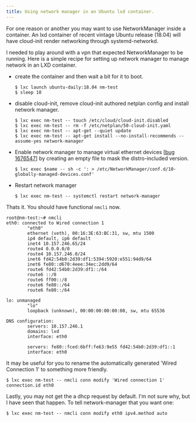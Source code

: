 ```yaml
---
title: Using network manager in an Ubuntu lxd container.
---
```

For one reason or another you may want to use NetworkManager inside a
container.  An lxd container of recent vintage Ubuntu release (18.04)
will have cloud-init render networking through systemd-networkd.

I needed to play around with a vpn that expected NetworkManager to be
running.  Here is a simple recipe for setting up network manager to
manage network in an LXD container.

 * create the container and then wait a bit for it to boot.

       $ lxc launch ubuntu-daily:18.04 nm-test
       $ sleep 10

 * disable cloud-init, remove cloud-init authored netplan config and install network manager.

       $ lxc exec nm-test -- touch /etc/cloud/cloud-init.disabled
       $ lxc exec nm-test -- rm -f /etc/netplan/50-cloud-init.yaml
       $ lxc exec nm-test -- apt-get --quiet update
       $ lxc exec nm-test -- apt-get install --no-install-recommends --assume-yes network-manager

 * Enable network manager to manage virtual ethernet devices \[[bug 1676547](https://bugs.launchpad.net/bugs/1676547)\] by creating an empty file to mask the distro-included version.

       $ lxc exec $name -- sh -c ': > /etc/NetworkManager/conf.d/10-globally-managed-devices.conf'

 * Restart network manager

       $ lxc exec nm-test -- systemctl restart network-manager


Thats it.  You should have functional `nmcli` now.

    root@nm-test:~# nmcli
    eth0: connected to Wired connection 1
            "eth0"
            ethernet (veth), 00:16:3E:63:BC:31, sw, mtu 1500
            ip4 default, ip6 default
            inet4 10.157.246.65/24
            route4 0.0.0.0/0
            route4 10.157.246.0/24
            inet6 fd42:54b0:2d39:df1:5394:5920:e551:94d9/64
            inet6 fe80::d670:4eee:34ec:2dd9/64
            route6 fd42:54b0:2d39:df1::/64
            route6 ::/0
            route6 ff00::/8
            route6 fe80::/64
            route6 fe80::/64

    lo: unmanaged
            "lo"
            loopback (unknown), 00:00:00:00:00:00, sw, mtu 65536

    DNS configuration:
            servers: 10.157.246.1
            domains: lxd
            interface: eth0

            servers: fe80::fced:6bff:fe63:9e55 fd42:54b0:2d39:df1::1
            interface: eth0


It may be useful for you to rename the automatically generated 'Wired Connection 1' to something more friendly.

    $ lxc exec nm-test -- nmcli conn modify 'Wired connection 1' connection.id eth0

Lastly, you may not get the a dhcp request by default.  I'm not sure why, but I have seen that happen.  To tell network-manager that you want one:

    $ lxc exec nm-test -- nmcli conn modify eth0 ipv4.method auto
